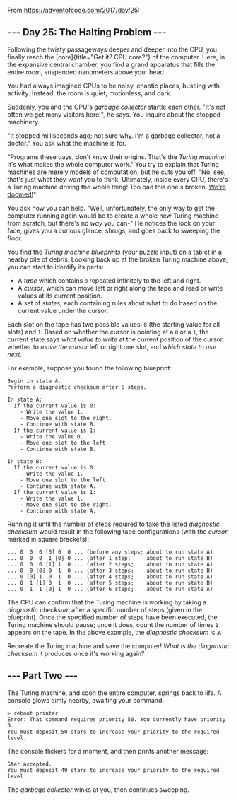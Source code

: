 From <https://adventofcode.com/2017/day/25>:

--- Day 25: The Halting Problem ---
-----------------------------------

Following the twisty passageways deeper and deeper into the CPU, you
finally reach the [core]{title="Get it? CPU core?"} of the computer.
Here, in the expansive central chamber, you find a grand apparatus that
fills the entire room, suspended nanometers above your head.

You had always imagined CPUs to be noisy, chaotic places, bustling with
activity. Instead, the room is quiet, motionless, and dark.

Suddenly, you and the CPU's *garbage collector* startle each other.
"It's not often we get many visitors here!", he says. You inquire about
the stopped machinery.

"It stopped milliseconds ago; not sure why. I'm a garbage collector, not
a doctor." You ask what the machine is for.

"Programs these days, don't know their origins. That's the *Turing
machine*! It's what makes the whole computer work." You try to explain
that Turing machines are merely models of computation, but he cuts you
off. "No, see, that's just what they *want* you to think. Ultimately,
inside every CPU, there's a Turing machine driving the whole thing! Too
bad this one's broken. [We're
doomed!](https://www.youtube.com/watch?v=cTwZZz0HV8I)"

You ask how you can help. "Well, unfortunately, the only way to get the
computer running again would be to create a whole new Turing machine
from scratch, but there's no *way* you can-" He notices the look on your
face, gives you a curious glance, shrugs, and goes back to sweeping the
floor.

You find the *Turing machine blueprints* (your puzzle input) on a tablet
in a nearby pile of debris. Looking back up at the broken Turing machine
above, you can start to identify its parts:

-   A *tape* which contains `0` repeated infinitely to the left and
    right.
-   A *cursor*, which can move left or right along the tape and read or
    write values at its current position.
-   A set of *states*, each containing rules about what to do based on
    the current value under the cursor.

Each slot on the tape has two possible values: `0` (the starting value
for all slots) and `1`. Based on whether the cursor is pointing at a `0`
or a `1`, the current state says *what value to write* at the current
position of the cursor, whether to *move the cursor* left or right one
slot, and *which state to use next*.

For example, suppose you found the following blueprint:

    Begin in state A.
    Perform a diagnostic checksum after 6 steps.

    In state A:
      If the current value is 0:
        - Write the value 1.
        - Move one slot to the right.
        - Continue with state B.
      If the current value is 1:
        - Write the value 0.
        - Move one slot to the left.
        - Continue with state B.

    In state B:
      If the current value is 0:
        - Write the value 1.
        - Move one slot to the left.
        - Continue with state A.
      If the current value is 1:
        - Write the value 1.
        - Move one slot to the right.
        - Continue with state A.

Running it until the number of steps required to take the listed
*diagnostic checksum* would result in the following tape configurations
(with the *cursor* marked in square brackets):

    ... 0  0  0 [0] 0  0 ... (before any steps; about to run state A)
    ... 0  0  0  1 [0] 0 ... (after 1 step;     about to run state B)
    ... 0  0  0 [1] 1  0 ... (after 2 steps;    about to run state A)
    ... 0  0 [0] 0  1  0 ... (after 3 steps;    about to run state B)
    ... 0 [0] 1  0  1  0 ... (after 4 steps;    about to run state A)
    ... 0  1 [1] 0  1  0 ... (after 5 steps;    about to run state B)
    ... 0  1  1 [0] 1  0 ... (after 6 steps;    about to run state A)

The CPU can confirm that the Turing machine is working by taking a
*diagnostic checksum* after a specific number of steps (given in the
blueprint). Once the specified number of steps have been executed, the
Turing machine should pause; once it does, count the number of times `1`
appears on the tape. In the above example, the *diagnostic checksum* is
*`3`*.

Recreate the Turing machine and save the computer! *What is the
diagnostic checksum* it produces once it's working again?

--- Part Two ---
----------------

The Turing machine, and soon the entire computer, springs back to life.
A console glows dimly nearby, awaiting your command.

    > reboot printer
    Error: That command requires priority 50. You currently have priority 0.
    You must deposit 50 stars to increase your priority to the required level.

The console flickers for a moment, and then prints another message:

    Star accepted.
    You must deposit 49 stars to increase your priority to the required level.

The *garbage collector* winks at you, then continues sweeping.
